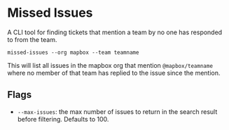 # Missed Issues

A CLI tool for finding tickets that mention a team by no one has responded to from the team.

`missed-issues --org mapbox --team teamname`

This will list all issues in the mapbox org that mention `@mapbox/teamname` where no member of that team has replied to the issue since the mention.

## Flags

- `--max-issues`: the max number of issues to return in the search result before filtering. Defaults to 100.

